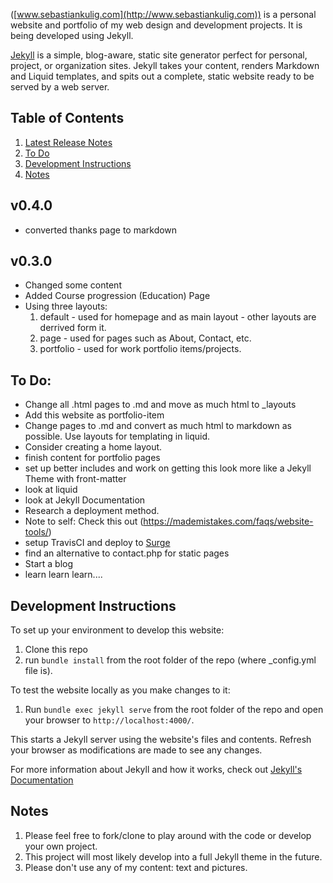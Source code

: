 ([www.sebastiankulig.com](http://www.sebastiankulig.com)) is a personal website and portfolio of my web design and development projects. It is being developed using Jekyll.

[Jekyll](https://jekyllrb.com/) is a simple, blog-aware, static site generator perfect for personal, project, or organization sites. Jekyll takes your content, renders Markdown and Liquid templates, and spits out a complete, static website ready to be served by a web server. 

## Table of Contents

1. [Latest Release Notes](#v040)
2. [To Do](#to-do)
3. [Development Instructions](#development-instructions)
4. [Notes](#notes)

## v0.4.0
* converted thanks page to markdown

## v0.3.0

* Changed some content
* Added Course progression (Education) Page
* Using three layouts:
  1. default - used for homepage and as main layout - other layouts are derrived form it.
  2. page - used for pages such as About, Contact, etc.
  3. portfolio - used for work portfolio items/projects.

## To Do:

* Change all .html pages to .md and move as much html to _layouts
* Add this website as portfolio-item
* Change pages to .md and convert as much html to markdown as possible. Use layouts for templating in liquid.
* Consider creating a home layout.
* finish content for portfolio pages
* set up better includes and work on getting this look more like a Jekyll Theme with front-matter
* look at liquid
* look at Jekyll Documentation
* Research a deployment method.
* Note to self: Check this out (https://mademistakes.com/faqs/website-tools/)
* setup TravisCI and deploy to [Surge](https://surge.sh/tour)
* find an alternative to contact.php for static pages
* Start a blog
* learn learn learn....

## Development Instructions

To set up your environment to develop this website:
1. Clone this repo
2. run `bundle install` from the root folder of the repo (where _config.yml file is).

To test the website locally as you make changes to it:
1. Run `bundle exec jekyll serve` from the root folder of the repo and open your browser to `http://localhost:4000/`. 

This starts a Jekyll server using the website's files and contents. Refresh your browser as modifications are made to see any changes.

For more information about Jekyll and how it works, check out [Jekyll's Documentation](https://jekyllrb.com/)

## Notes
1. Please feel free to fork/clone to play around with the code or develop your own project.
2. This project will most likely develop into a full Jekyll theme in the future.
3. Please don't use any of my content: text and pictures.
